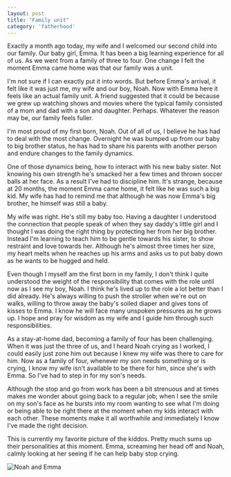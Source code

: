 ```yaml
---
layout: post
title: "Family unit"
category: 'fatherhood'
---
```


Exactly a month ago today, my wife and I welcomed our second child into our family. Our baby girl, Emma. It has been a big learning experience for all of us. As we went from a family of three to four. One change I felt the moment Emma came home was that our family was a unit.

I'm not sure if I can exactly put it into words. But before Emma's arrival, it felt like it was just me, my wife and our boy, Noah. Now with Emma here it feels like an actual family unit. A friend suggested that it could be because we grew up watching shows and movies where the typical family consisted of a mom and dad with a son and daughter. Perhaps. Whatever the reason may be, our family feels fuller.

I'm most proud of my first born, Noah. Out of all of us, I believe he has had to deal with the most change. Overnight he was bumped up from our baby to big brother status, he has had to share his parents with another person and endure changes to the family dynamics.

One of those dynamics being, how to interact with his new baby sister. Not knowing his own strength he's smacked her a few times and thrown soccer balls at her face. As a result I've had to discipline him. It's strange, because at 20 months, the moment Emma came home, it felt like he was such a big kid. My wife has had to remind me that although he was now Emma's big brother, he himself was still a baby.

My wife was right. He's still my baby too. Having a daughter I understood the connection that people speak of when they say daddy's little girl and I thought I was doing the right thing by protecting her from her big brother. Instead I'm learning to teach him to be gentle towards his sister, to show restraint and love towards her. Although he's almost three times her size, my heart melts when he reaches up his arms and asks us to put baby down as he wants to be hugged and held.

Even though I myself am the first born in my family, I don't think I quite understood the weight of the responsibility that comes with the role until now as I see my boy, Noah. I think he's lived up to the role a lot better than I did already. He's always willing to push the stroller when we're out on walks, willing to throw away the baby's soiled diaper and gives tons of kisses to Emma. I know he will face many unspoken pressures as he grows up. I hope and pray for wisdom as my wife and I guide him through such responsibilities.

As a stay-at-home dad, becoming a family of four has been challenging. When it was just the three of us, and I heard Noah crying as I worked, I could easily just zone him out because I knew my wife was there to care for him. Now as a family of four, whenever my son needs something or is crying, I know my wife isn't available to be there for him, since she's with Emma. So I've had to step in for my son's needs.

Although the stop and go from work has been a bit strenuous and at times makes me wonder about going back to a regular job; when I see the smile on my son's face as he bursts into my room wanting to see what I'm doing or being able to be right there at the moment when my kids interact with each other. These moments make it all worthwhile and immediately I know I've made the right decision.

This is currently my favorite picture of the kiddos. Pretty much sums up their personalities at this moment. Emma, screaming her head off and Noah, calmly looking at her seeing if he can help baby stop crying.

![Noah and Emma](http://i.michaellee.co/20150905-family-unit.jpg)
